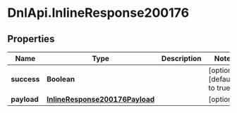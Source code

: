 # DnlApi.InlineResponse200176

## Properties
Name | Type | Description | Notes
------------ | ------------- | ------------- | -------------
**success** | **Boolean** |  | [optional] [default to true]
**payload** | [**InlineResponse200176Payload**](InlineResponse200176Payload.md) |  | [optional] 



